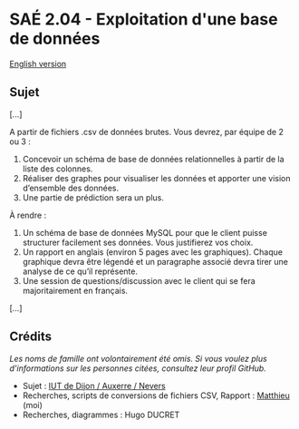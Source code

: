 # SAÉ 2.04 - Exploitation d'une base de données

[English version](https://github.com/giroletm/uB-B1-SAE/tree/master/S2_04/README_en.md)

## Sujet

[...]

A partir de fichiers .csv de données brutes. Vous devrez, par équipe de 2 ou 3 :
1. Concevoir un schéma de base de données relationnelles à partir de la liste des colonnes.
2. Réaliser des graphes pour visualiser les données et apporter une vision d’ensemble des données.
3. Une partie de prédiction sera un plus.

À rendre :
1. Un schéma de base de données MySQL pour que le client puisse structurer facilement ses données. Vous justifierez vos choix.
2. Un rapport en anglais (environ 5 pages avec les graphiques). Chaque graphique devra être légendé et un paragraphe associé devra tirer une analyse de ce qu’il représente.
3. Une session de questions/discussion avec le client qui se fera majoritairement en français.

[...]

## Crédits

*Les noms de famille ont volontairement été omis. Si vous voulez plus d'informations sur les personnes citées, consultez leur profil GitHub.*

- Sujet : [IUT de Dijon / Auxerre / Nevers](https://iutdijon.u-bourgogne.fr/www)
- Recherches, scripts de conversions de fichiers CSV, Rapport : [Matthieu](https://github.com/giroletm) (moi)
- Recherches, diagrammes : Hugo DUCRET